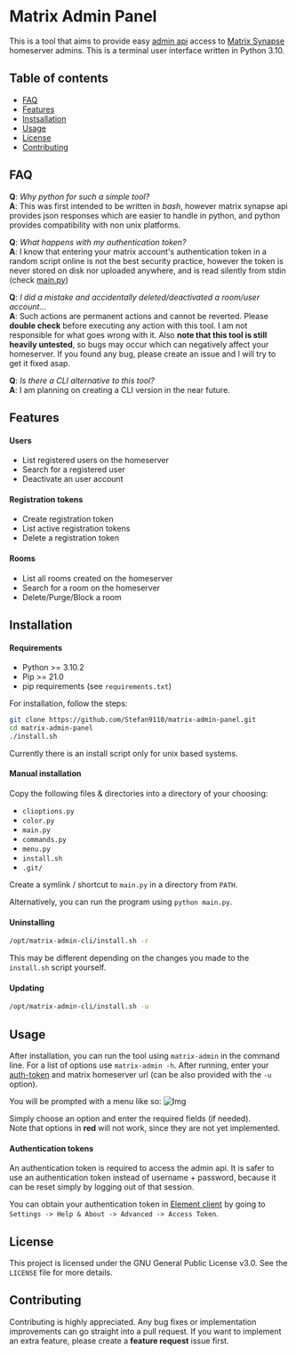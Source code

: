# Matrix Admin Panel
This is a tool that aims to provide easy [admin api](https://matrix-org.github.io/synapse/latest/usage/administration/admin_api/) access to [Matrix Synapse](https://matrix.org/) homeserver admins. This is a terminal user interface written in Python 3.10.

## Table of contents
* [FAQ](#faq)
* [Features](#features)
* [Instsallation](#installation)
* [Usage](#usage)
* [License](#license)
* [Contributing](#contributing)

## FAQ
**Q**: *Why python for such a simple tool?*\
**A**: This was first intended to be written in *bash*, however matrix synapse api provides json responses which are easier to handle in python, and python provides compatibility with non unix platforms.

**Q**: *What happens with my authentication token?*\
**A**: I know that entering your matrix  account's authentication token in a random script online is not the best security practice, however the token is never stored on disk nor uploaded anywhere, and is read silently from stdin (check [main.py]())

**Q**: *I did a mistake and accidentally deleted/deactivated a room/user account...*\
**A**: Such actions are permanent actions and cannot be reverted. Please **double check**  before executing any action with this tool. I am not responsible for what goes wrong with it. Also **note that this tool is still heavily untested**, so bugs may occur which can negatively affect your homeserver. If you found any bug, please create an issue and I will try to get it fixed asap.

**Q**: *Is there a CLI alternative to this tool?*\
**A**: I am planning on creating a CLI version in the near future.

## Features
#### Users
* List registered users on the homeserver
* Search for a registered user
* Deactivate an user account

#### Registration tokens
* Create registration token
* List active registration tokens
* Delete a registration token

#### Rooms
* List all rooms created on the homeserver
* Search for a room on the homeserver
* Delete/Purge/Block a room

## Installation
#### Requirements
* Python >= 3.10.2
* Pip >= 21.0
* pip requirements (see `requirements.txt`)

For installation, follow the steps:
```bash
git clone https://github.com/Stefan9110/matrix-admin-panel.git 
cd matrix-admin-panel
./install.sh
```
Currently there is an install script only for unix based systems.


#### Manual installation
Copy the following files & directories into a directory of your choosing:
* `clioptions.py`
* `color.py`
* `main.py`
* `commands.py`
* `menu.py`
* `install.sh`
* `.git/`

Create a symlink / shortcut to `main.py` in a directory from `PATH`.

Alternatively, you can run the program using `python main.py`.

#### Uninstalling
```bash
/opt/matrix-admin-cli/install.sh -r
```
This may be different depending on the changes you made to the `install.sh` script yourself. 

#### Updating
```bash
/opt/matrix-admin-cli/install.sh -u
```

## Usage
After installation, you can run the tool using `matrix-admin` in the command line. For a list of options use `matrix-admin -h`. After running, enter your [auth-token](#authentication-tokens) and matrix homeserver url (can be also provided with the `-u` option).

You will be prompted with a menu like so:
![Img](https://i.imgur.com/2NW0zIq.png)

Simply choose an option and enter the required fields (if needed).\
Note that options in **red** will not work, since they are not yet implemented.

#### Authentication tokens
An authentication token is required to access the admin api. It is safer to use an authentication token instead of username + password, because it can be reset simply by logging out of that session.

You can obtain your authentication token in [Element client](https://element.io/) by going to `Settings -> Help & About -> Advanced -> Access Token`.

## License
This project is licensed under the GNU General Public License v3.0. See the `LICENSE` file for more details.

## Contributing
Contributing is highly appreciated. Any bug fixes or implementation improvements can go straight into a pull request. If you want to implement an extra feature, please create a **feature request** issue first.
